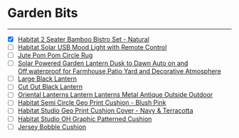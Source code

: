 # Garden Bits
---

- [x] [Habitat 2 Seater Bamboo Bistro Set - Natural](https://www.habitat.co.uk/product/9371998?clickSR=slp:term:bistro%20set:1:45:1)
- [ ] [Habitat Solar USB Mood Light with Remote Control](https://www.habitat.co.uk/product/4372882?clickSR=slp:term:outdoor%20light:8:32:1)
- [ ] [Jute Pom Pom Circle Rug](https://www.habitat.co.uk/search/rugs/category:1000210/opt/page:2/)
- [ ] [Solar Powered Garden Lantern Dusk to Dawn Auto on and Off,waterproof for Farmhouse,Patio Yard and Decorative Atmosphere](https://www.google.com/shopping/product/14920750550140336076?q=outdoor+lanterns&rlz=1C1CHBF_en-GBGB933GB933&sxsrf=ALiCzsbwMLdwY-n05F7VEtYNT89FvAEJ4w:1655032612998&biw=1920&bih=929&dpr=1&prds=eto:14286694548895603374_0,pid:13796133828352318741&sa=X&ved=0ahUKEwi9ooz55Kf4AhXMilwKHQ1WD6wQ8wIIgw4)
- [ ] [Large Black Lantern](https://www.dunelm.com/product/large-black-lantern-1000190268?defaultSkuId=30745262)
- [ ] [Cut Out Black Lantern](https://www.dunelm.com/product/cut-out-black-lantern-1000188150?defaultSkuId=30732416)
- [ ] [Oriental Lanterns Lantern Lanterns Metal Antique Outside Outdoor](https://www.ebay.co.uk/itm/265633895439?chn=ps&mkevt=1&mkcid=28)
- [ ] [Habitat Semi Circle Geo Print Cushion - Blush Pink](https://www.habitat.co.uk/product/9618091?clickPR=plp:65:84)
- [ ] [Habitat Studio Geo Print Cushion Cover - Navy & Terracotta](https://www.habitat.co.uk/product/9340802?clickPR=plp:14:84)
- [ ] [Habitat Studio OH Graphic Patterned Cushion](https://www.habitat.co.uk/product/9333008?clickPR=plp:13:84)
- [ ] [Jersey Bobble Cushion](https://www.dunelm.com/product/jersey-bobble-cushion-1000187618)
